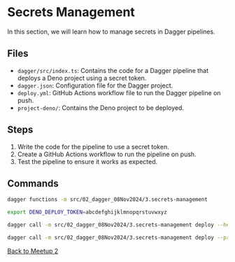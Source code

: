 # Secrets Management

In this section, we will learn how to manage secrets in Dagger pipelines.

## Files

- `dagger/src/index.ts`: Contains the code for a Dagger pipeline that deploys a
  Deno project using a secret token.
- `dagger.json`: Configuration file for the Dagger project.
- `deploy.yml`: GitHub Actions workflow file to run the Dagger pipeline on push.
- `project-deno/`: Contains the Deno project to be deployed.

## Steps

1. Write the code for the pipeline to use a secret token.
2. Create a GitHub Actions workflow to run the pipeline on push.
3. Test the pipeline to ensure it works as expected.

## Commands

```bash
dagger functions -m src/02_dagger_08Nov2024/3.secrets-management
```

```bash
export DENO_DEPLOY_TOKEN=abcdefghijklmnopqrstuvwxyz
```

```bash
dagger call -m src/02_dagger_08Nov2024/3.secrets-management deploy --help
```

```bash
dagger call -m src/02_dagger_08Nov2024/3.secrets-management deploy --prod=true --token=env:"DENO_DEPLOY_TOKEN" --source=src/02_dagger_08Nov2024/3.secrets-management/project-deno
```

[Back to Meetup 2](../README.md)
